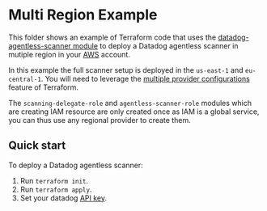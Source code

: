 # Multi Region Example

This folder shows an example of Terraform code that uses the [datadog-agentless-scanner module](https://github.com/Datadog/terraform-module-datadog-agentless-scanner) to deploy a Datadog agentless scanner in mutiple region in your [AWS](https://aws.amazon.com/) account.

In this example the full scanner setup is deployed in the `us-east-1` and `eu-central-1`.
You will need to leverage the [multiple provider configurations](https://developer.hashicorp.com/terraform/language/providers/configuration#alias-multiple-provider-configurations) feature of Terraform.

The `scanning-delegate-role` and `agentless-scanner-role` modules which are creating IAM resource are only created once as IAM is a global service, you can thus use any regional provider to create them.

## Quick start

To deploy a Datadog agentless scanner:

1. Run `terraform init`.
1. Run `terraform apply`.
1. Set your datadog [API key](https://docs.datadoghq.com/account_management/api-app-keys/).
